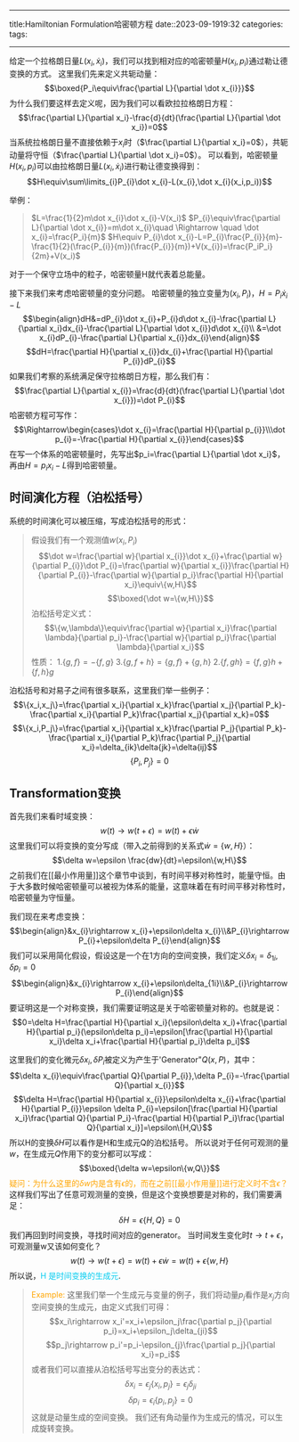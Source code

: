 
--- 
title:Hamiltonian Formulation哈密顿方程
date::2023-09-1919:32
categories:
tags:

---
给定一个拉格朗日量$L(x_{i},\dot x_{i})$，我们可以找到相对应的哈密顿量$H(x_i,p_i)$通过勒让德变换的方式。
这里我们先来定义共轭动量：
$$\boxed{P_i\equiv\frac{\partial L}{\partial \dot x_{i}}}$$
为什么我们要这样去定义呢，因为我们可以看欧拉拉格朗日方程：
$$\frac{\partial L}{\partial x_i}-\frac{d}{dt}(\frac{\partial L}{\partial \dot x_i})=0$$
当系统拉格朗日量不直接依赖于$x_i$时（$\frac{\partial L}{\partial x_i}=0$），共轭动量将守恒（$\frac{\partial L}{\partial \dot x_i}=0$）。
可以看到，哈密顿量$H(x_i,p_i)$可以由拉格朗日量$L(x_i,\dot x_i)$进行勒让德变换得到：
$$H\equiv\sum\limits_{i}P_{i}\dot x_{i}-L(x_{i},\dot x_{i}(x_i,p_i))$$

举例：
>$L=\frac{1}{2}m\dot x_{i}\dot x_{i}-V(x_i)$
>$P_{i}\equiv\frac{\partial L}{\partial \dot x_{i}}=m\dot x_{i}\quad \Rightarrow \quad \dot x_{i}=\frac{P_i}{m}$
>$H\equiv P_{i}\dot x_{i}-L=P_{i}\frac{P_{i}}{m}-\frac{1}{2}(\frac{P_{i}}{m})(\frac{P_{i}}{m})+V(x_{i})=\frac{P_iP_i}{2m}+V(x_i)$

对于一个保守立场中的粒子，哈密顿量H就代表着总能量。

接下来我们来考虑哈密顿量的变分问题。
哈密顿量的独立变量为$(x_i,P_i)$，$H=P_{i}\dot x_{i}-L$
$$\begin{align}dH&=dP_{i}\dot x_{i}+P_{i}d\dot x_{i}-\frac{\partial L}{\partial x_i}dx_{i}-\frac{\partial L}{\partial \dot x_{i}}d\dot x_{i}\\
&=\dot x_{i}dP_{i}-\frac{\partial L}{\partial x_{i}}dx_{i}\end{align}$$
$$dH=\frac{\partial H}{\partial x_{i}}dx_{i}+\frac{\partial H}{\partial P_{i}}dP_{i}$$
如果我们考察的系统满足保守拉格朗日方程，那么我们有：
$$\frac{\partial L}{\partial x_{i}}=\frac{d}{dt}(\frac{\partial L}{\partial \dot x_{i}})=\dot P_{i}$$
哈密顿方程可写作：
$$\Rightarrow\begin{cases}\dot x_{i}=\frac{\partial H}{\partial p_{i}}\\\dot p_{i}=-\frac{\partial H}{\partial x_{i}}\end{cases}$$
在写一个体系的哈密顿量时，先写出$p_i=\frac{\partial L}{\partial \dot x_i}$，再由$H=p_ix_i-L$得到哈密顿量。
## 时间演化方程（泊松括号）
系统的时间演化可以被压缩，写成泊松括号的形式：
>假设我们有一个观测值$w(x_i,P_i)$
>$$\dot w=\frac{\partial w}{\partial x_{i}}\dot x_{i}+\frac{\partial w}{\partial P_{i}}\dot P_{i}=\frac{\partial w}{\partial x_{i}}\frac{\partial H}{\partial P_{i}}-\frac{\partial w}{\partial p_i}\frac{\partial H}{\partial x_i}\equiv\{w,H\}$$
>$$\boxed{\dot w=\{w,H\}}$$
泊松括号定义式：
>$$\{w,\lambda\}\equiv\frac{\partial w}{\partial x_i}\frac{\partial \lambda}{\partial p_i}-\frac{\partial w}{\partial p_i}\frac{\partial \lambda}{\partial x_i}$$
性质：
>1.$\{g,f\}=-\{f,g\}$
>3.$\{g,f+h\}=\{g,f\}+\{g,h\}$
>2.$\{f,gh\}=\{f,g\}h+\{f,h\}g$

泊松括号和对易子之间有很多联系，这里我们举一些例子：
$$\{x_i,x_j\}=\frac{\partial x_i}{\partial x_k}\frac{\partial x_j}{\partial P_k}-\frac{\partial x_i}{\partial P_k}\frac{\partial x_j}{\partial x_k}=0$$
$$\{x_i,P_j\}=\frac{\partial x_i}{\partial x_k}\frac{\partial P_j}{\partial P_k}-\frac{\partial x_i}{\partial P_k}\frac{\partial P_j}{\partial x_i}=\delta_{ik}\delta{jk}=\delta{ij}$$
$$\{P_i,P_j\}=0$$

## Transformation变换
首先我们来看时域变换：
$$w(t)\rightarrow w(t+\epsilon)=w(t)+\epsilon\dot w$$
这里我们可以将变换的变分写成（带入之前得到的关系式$\dot w=\{w,H\}$）：
$$\delta w=\epsilon \frac{dw}{dt}=\epsilon\{w,H\}$$
之前我们在[[最小作用量]]这个章节中谈到，有时间平移对称性时，能量守恒。由于大多数时候哈密顿量可以被视为体系的能量，这意味着在有时间平移对称性时，哈密顿量为守恒量。


我们现在来考虑变换：
$$\begin{align}&x_{i}\rightarrow x_{i}+\epsilon\delta x_{i}\\&P_{i}\rightarrow P_{i}+\epsilon\delta P_{i}\end{align}$$
我们可以采用简化假设，假设这是一个在1方向的空间变换，我们定义$\delta x_i=\delta_{1i},\delta p_i=0$
$$\begin{align}&x_{i}\rightarrow x_{i}+\epsilon\delta_{1i}\\&P_{i}\rightarrow P_{i}\end{align}$$
要证明这是一个对称变换，我们需要证明这是关于哈密顿量对称的。也就是说：
$$0=\delta H=\frac{\partial H}{\partial x_i}(\epsilon\delta x_i)+\frac{\partial H}{\partial p_i}(\epsilon\delta p_i)=\epsilon[\frac{\partial H}{\partial x_i}\delta x_i+\frac{\partial H}{\partial p_i}\delta p_i]$$

这里我们的变化微元$\delta x_{i},\delta P_{i}$被定义为产生于'Generator"$Q(x,P)$，其中：
$$\delta x_{i}\equiv\frac{\partial Q}{\partial P_{i}},\delta P_{i}=-\frac{\partial Q}{\partial x_{i}}$$
$$\delta H=\frac{\partial H}{\partial x_{i}}\epsilon\delta x_{i}+\frac{\partial H}{\partial P_{i}}\epsilon \delta P_{i}=\epsilon[\frac{\partial H}{\partial x_i}\frac{\partial Q}{\partial P_i}-\frac{\partial H}{\partial P_i}\frac{\partial Q}{\partial x_i}]=\epsilon\{H,Q\}$$
所以H的变换$\delta H$可以看作是H和生成元Q的泊松括号。
所以说对于任何可观测的量$w$，在生成元$Q$作用下的变分都可以写成：
$$\boxed{\delta w=\epsilon\{w,Q\}}$$
<font color=orange>疑问：为什么这里的$\delta w$内是含有$\epsilon$的，而在之前[[最小作用量]]进行定义时不含$\epsilon$？</font>
这样我们写出了任意可观测量的变换，但是这个变换想要是对称的，我们需要满足：
$$\delta H=\epsilon\{H,Q\}=0$$
我们再回到时间变换，寻找时间对应的generator。
当时间发生变化时$t\rightarrow t+\epsilon$，可观测量w又该如何变化？
$$w(t)\rightarrow w(t+\epsilon)=w(t)+\epsilon\dot w=w(t)+\epsilon\{w,H\}$$
所以说，<font color=##33CCFF>H 是时间变换的生成元</font>.

><font color=orange>Example:</font>
>这里我们举一个生成元与变量的例子，我们将动量$p_j$看作是$x_j$方向空间变换的生成元，由定义式我们可得：
>$$x_i\rightarrow x_i'=x_i+\epsilon_j\frac{\partial p_j}{\partial p_i}=x_i+\epsilon_j\delta_{ji}$$
>$$p_j\rightarrow p_i'=p_i-\epsilon_{j}\frac{\partial p_j}{\partial x_i}=p_i$$
>或者我们可以直接从泊松括号写出变分的表达式：
>$$\delta x_i=\epsilon_j\{x_i,p_j\}=\epsilon_j\delta_{ji}$$
>$$\delta p_i=\epsilon_i\{p_i,p_j\}=0$$
>这就是动量生成的空间变换。
>我们还有角动量作为生成元的情况，可以生成旋转变换。